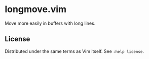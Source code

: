 # longmove.vim

Move more easily in buffers with long lines.

## License

Distributed under the same terms as Vim itself. See `:help license`.
